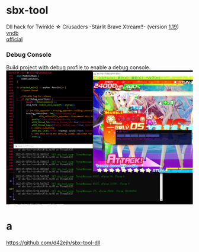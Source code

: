 # sbx-tool

Dll hack for Twinkle ☆ Crusaders -Starlit Brave Xtream!!-  (version [1.19](https://lillian.jp/support/support.html))  
[vndb](https://vndb.org/v5937)  
[official](https://lillian.jp/kurukuru2/sbx.html)


### Debug Console
Build project with debug profile to enable a debug console.  
![](dbg_console.png)  
# a
https://github.com/d42ejh/sbx-tool-dll
